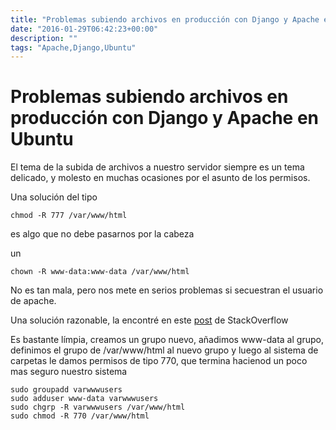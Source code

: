 ```yaml
---
title: "Problemas subiendo archivos en producción con Django y Apache en Ubuntu"
date: "2016-01-29T06:42:23+00:00"
description: ""
tags: "Apache,Django,Ubuntu"
---
```

# Problemas subiendo archivos en producción con Django y Apache en Ubuntu

El tema de la subida de archivos a nuestro servidor siempre es un tema delicado, y molesto en muchas ocasiones por el asunto de los permisos.

Una solución del tipo 

`chmod -R 777 /var/www/html`

es algo que no debe pasarnos por la cabeza

un 

`chown -R www-data:www-data /var/www/html`

No es tan mala, pero nos mete en serios problemas si secuestran el usuario de apache.

Una solución razonable, la encontré en este [post](http://stackoverflow.com/questions/21797372/django-errno-13-permission-denied-var-www-media-animals-user-uploads) de StackOverflow

Es bastante límpia, creamos un grupo nuevo, añadimos www-data al grupo, definimos el grupo de /var/www/html al nuevo grupo y luego al sistema de carpetas le damos permisos de tipo 770, que termina hacienod un poco mas seguro nuestro sistema

```
sudo groupadd varwwwusers
sudo adduser www-data varwwwusers
sudo chgrp -R varwwwusers /var/www/html
sudo chmod -R 770 /var/www/html
```

